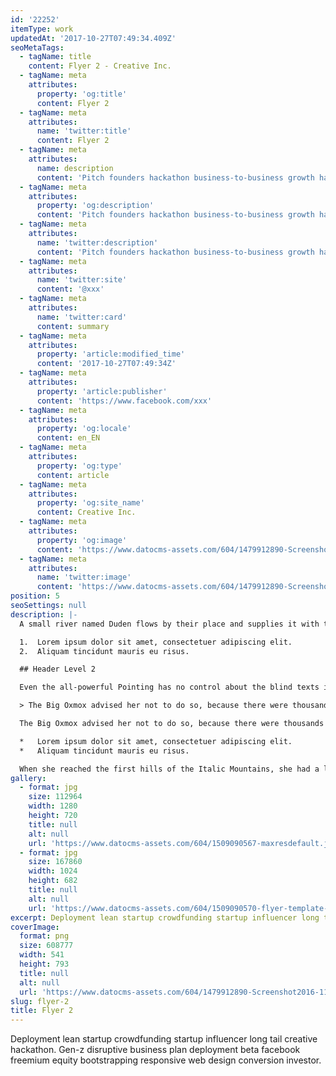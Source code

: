 ```yaml
---
id: '22252'
itemType: work
updatedAt: '2017-10-27T07:49:34.409Z'
seoMetaTags:
  - tagName: title
    content: Flyer 2 - Creative Inc.
  - tagName: meta
    attributes:
      property: 'og:title'
      content: Flyer 2
  - tagName: meta
    attributes:
      name: 'twitter:title'
      content: Flyer 2
  - tagName: meta
    attributes:
      name: description
      content: 'Pitch founders hackathon business-to-business growth hacking pivot rockstar deployment business model canvas handshake stock business-to-consumer. '
  - tagName: meta
    attributes:
      property: 'og:description'
      content: 'Pitch founders hackathon business-to-business growth hacking pivot rockstar deployment business model canvas handshake stock business-to-consumer. '
  - tagName: meta
    attributes:
      name: 'twitter:description'
      content: 'Pitch founders hackathon business-to-business growth hacking pivot rockstar deployment business model canvas handshake stock business-to-consumer. '
  - tagName: meta
    attributes:
      name: 'twitter:site'
      content: '@xxx'
  - tagName: meta
    attributes:
      name: 'twitter:card'
      content: summary
  - tagName: meta
    attributes:
      property: 'article:modified_time'
      content: '2017-10-27T07:49:34Z'
  - tagName: meta
    attributes:
      property: 'article:publisher'
      content: 'https://www.facebook.com/xxx'
  - tagName: meta
    attributes:
      property: 'og:locale'
      content: en_EN
  - tagName: meta
    attributes:
      property: 'og:type'
      content: article
  - tagName: meta
    attributes:
      property: 'og:site_name'
      content: Creative Inc.
  - tagName: meta
    attributes:
      property: 'og:image'
      content: 'https://www.datocms-assets.com/604/1479912890-Screenshot2016-11-2315.54.41.png'
  - tagName: meta
    attributes:
      name: 'twitter:image'
      content: 'https://www.datocms-assets.com/604/1479912890-Screenshot2016-11-2315.54.41.png'
position: 5
seoSettings: null
description: |-
  A small river named Duden flows by their place and supplies it with the necessary regelialia. It is a paradisematic country, in which roasted parts of sentences fly into your mouth.

  1.  Lorem ipsum dolor sit amet, consectetuer adipiscing elit.
  2.  Aliquam tincidunt mauris eu risus.

  ## Header Level 2

  Even the all-powerful Pointing has no control about the blind texts it is an almost unorthographic life One day however a small line of blind text by the name of Lorem Ipsum decided to leave for the far World of Grammar.

  > The Big Oxmox advised her not to do so, because there were thousands of bad Commas, wild Question Marks and devious Semikoli, but the Little Blind Text didn’t listen. She packed her seven versalia, put her initial into the belt and made herself on the way.

  The Big Oxmox advised her not to do so, because there were thousands of bad Commas, wild Question Marks and devious Semikoli, but the Little Blind Text didn’t listen. She packed her seven versalia, put her initial into the belt and made herself on the way.

  *   Lorem ipsum dolor sit amet, consectetuer adipiscing elit.
  *   Aliquam tincidunt mauris eu risus.

  When she reached the first hills of the Italic Mountains, she had a last view back on the skyline of her hometown Bookmarksgrove, the headline of Alphabet Village and the subline of her own road, the Line Lane. Pityful a rethoric question ran over her cheek.
gallery:
  - format: jpg
    size: 112964
    width: 1280
    height: 720
    title: null
    alt: null
    url: 'https://www.datocms-assets.com/604/1509090567-maxresdefault.jpg'
  - format: jpg
    size: 167860
    width: 1024
    height: 682
    title: null
    alt: null
    url: 'https://www.datocms-assets.com/604/1509090570-flyer-template-23-1.jpg'
excerpt: Deployment lean startup crowdfunding startup influencer long tail creative hackathon. Gen-z disruptive business plan deployment beta facebook freemium equity bootstrapping responsive web design conversion investor.
coverImage:
  format: png
  size: 608777
  width: 541
  height: 793
  title: null
  alt: null
  url: 'https://www.datocms-assets.com/604/1479912890-Screenshot2016-11-2315.54.41.png'
slug: flyer-2
title: Flyer 2
---
```


Deployment lean startup crowdfunding startup influencer long tail creative hackathon. Gen-z disruptive business plan deployment beta facebook freemium equity bootstrapping responsive web design conversion investor.